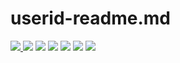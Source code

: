 # userid-readme.md
<span>
  <a href="[https://www.instagram.com/6unoyunr](https://www.instagram.com/sng0xald_hoon?igsh=MTVrb25maGcyMXBleg%3D%3D&utm_source=qr)/">
    <img src="https://img.shields.io/badge/Instagram-ff69b4?style=plastic&logo=Instagram&logoColor=white"/>
  </a>
</span>
<img src="https://img.shields.io/badge/Adobe-FF0000?style=flat-square&logo=Adobe&logoColor=white"/>
<img src="https://img.shields.io/badge/C-A8B9CC?style=flat-#square&logo=C&logoColor=white"/>
  <img src="https://img.shields.io/badge/C++-00599C?style=flat-#square&logo=C%2B%2B&logoColor=white"/>
  <img src="https://img.shields.io/badge/GitHub-181717?style=flat-#square&logo=GitHub&logoColor=white"/>
  <img src="https://img.shields.io/badge/Visual Studio Code-007ACC?style=flat-#square&logo=Visual Studio Code&logoColor=white"/>
  <img src="https://img.shields.io/badge/Visual Studio-5C2D91?style=flat-#square&logo=Visual Studio&logoColor=white"/>
